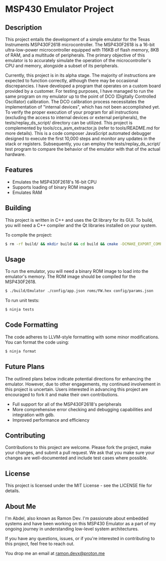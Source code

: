 # MSP430 Emulator Project

## Description

This project entails the development of a simple emulator for the Texas Instruments MSP430F2618 microcontroller. The MSP430F2618 is a 16-bit ultra-low-power microcontroller equipped with 116KB of flash memory, 8KB of RAM, and a multitude of peripherals. The primary objective of this emulator is to accurately simulate the operation of the microcontroller's CPU and memory, alongside a subset of its peripherals.

Currently, this project is in its alpha stage. The majority of instructions are expected to function correctly, although there may be occasional discrepancies.
I have developed a program that operates on a custom board provided by a customer. For testing purposes, I have managed to run the same program on my emulator up to the point of DCO (Digitally Controlled Oscillator) calibration.
The DCO calibration process necessitates the implementation of "internal devices", which has not been accomplished yet.
To verify the proper execution of your program for all instructions (excluding the access to internal devices or external peripherals), the tests/replay_ds_script/ directory can be utilized.
This project is complemented by tools/ccs_asm_extractor.js (refer to tools/README.md for more details). This is a code composer JavaScript automated debugger designed to execute the first 10,000 steps and monitor any updates in the stack or registers.
Subsequently, you can employ the tests/replay_ds_script/ test program to compare the behavior of the emulator with that of the actual hardware.

## Features

- Emulates the MSP430F2618's 16-bit CPU
- Supports loading of binary ROM images
- Emulates RAM

## Building

This project is written in C++ and uses the Qt library for its GUI. To build, you will need a C++ compiler and the Qt libraries installed on your system.

To compile the project:

```bash
$ rm -rf build/ && mkdir build && cd build && cmake -DCMAKE_EXPORT_COMPILE_COMMANDS=ON -G Ninja .. && ninja && cd ..
```

## Usage

To run the emulator, you will need a binary ROM image to load into the emulator's memory. The ROM image should be compiled for the MSP430F2618.

```bash
$ ./build/Emulator ./config/app.json roms/FW.hex config/params.json
```

To run unit tests:

```bash
$ ninja tests
```

## Code Formatting

The code adheres to LLVM-style formatting with some minor modifications. You can format the code using:

```bash
$ ninja format
```

## Future Plans

The outlined plans below indicate potential directions for enhancing the emulator. However, due to other engagements, my continued involvement in this project is uncertain. Users interested in advancing this project are encouraged to fork it and make their own contributions.

- Full support for all of the MSP430F2618's peripherals
- More comprehensive error checking and debugging capabilities and integration with gdb.
- Improved performance and efficiency

## Contributing

Contributions to this project are welcome. Please fork the project, make your changes, and submit a pull request. We ask that you make sure your changes are well-documented and include test cases where possible.

## License

This project is licensed under the MIT License - see the LICENSE file for details.

## About Me

I'm Abdel, also known as Ramon Dev. I'm passionate about embedded systems and have been working on this
MSP430 Emulator as a part of my ongoing journey in understanding low-level system architectures.

If you have any questions, issues, or if you're interested in contributing to this project, feel free to reach out.

You drop me an email at ramon.devx@proton.me

